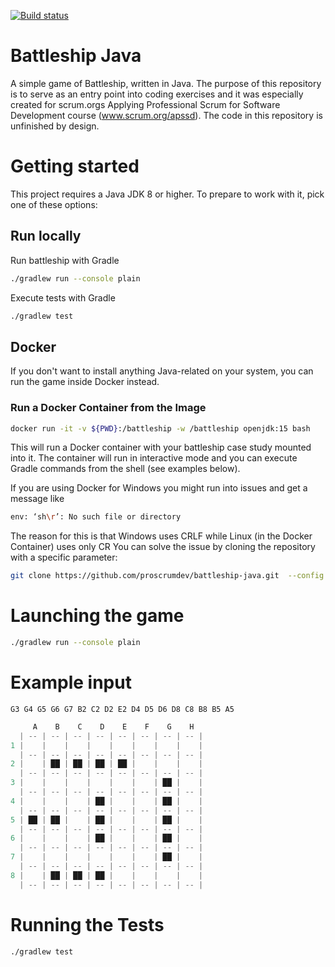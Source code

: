 [![Build status](https://dev.azure.com/APS-SD-Stewards/APS-SD/_apis/build/status/proscrumdev.battleship-java-CI)](https://dev.azure.com/APS-SD-Stewards/APS-SD/_build/latest?definitionId=15)

# Battleship Java

A simple game of Battleship, written in Java. The purpose of this repository is to serve as an entry point into coding exercises and it was especially created for scrum.orgs Applying Professional Scrum for Software Development course (www.scrum.org/apssd). The code in this repository is unfinished by design.

# Getting started

This project requires a Java JDK 8 or higher. To prepare to work with it, pick one of these
options:

## Run locally

Run battleship with Gradle

```bash
./gradlew run --console plain
```

Execute tests with Gradle

```bash
./gradlew test
```

## Docker

If you don't want to install anything Java-related on your system, you can
run the game inside Docker instead.

### Run a Docker Container from the Image

```bash
docker run -it -v ${PWD}:/battleship -w /battleship openjdk:15 bash
```

This will run a Docker container with your battleship case study mounted into it. The container will run in interactive mode and you can execute Gradle commands from the shell (see examples below).

If you are using Docker for Windows you might run into issues and get a message like
```bash
env: ‘sh\r’: No such file or directory
```
The reason for this is that Windows uses CRLF while Linux (in the Docker Container) uses only CR
You can solve the issue by cloning the repository with a specific parameter:
```bash
git clone https://github.com/proscrumdev/battleship-java.git  --config core.autocrlf=input
```

# Launching the game

```bash
./gradlew run --console plain
```

# Example input

```
G3 G4 G5 G6 G7 B2 C2 D2 E2 D4 D5 D6 D8 C8 B8 B5 A5
```

```kotlin
     A    B    C    D    E    F    G    H
  | -- | -- | -- | -- | -- | -- | -- | -- |
1 |    |    |    |    |    |    |    |    |    
  | -- | -- | -- | -- | -- | -- | -- | -- |    
2 |    | ██ | ██ | ██ | ██ |    |    |    |    
  | -- | -- | -- | -- | -- | -- | -- | -- |    
3 |    |    |    |    |    |    | ██ |    |
  | -- | -- | -- | -- | -- | -- | -- | -- |
4 |    |    |    | ██ |    |    | ██ |    |
  | -- | -- | -- | -- | -- | -- | -- | -- |
5 | ██ | ██ |    | ██ |    |    | ██ |    |
  | -- | -- | -- | -- | -- | -- | -- | -- |
6 |    |    |    | ██ |    |    | ██ |    |
  | -- | -- | -- | -- | -- | -- | -- | -- |
7 |    |    |    |    |    |    | ██ |    |
  | -- | -- | -- | -- | -- | -- | -- | -- |
8 |    | ██ | ██ | ██ |    |    |    |    |
  | -- | -- | -- | -- | -- | -- | -- | -- |

```

# Running the Tests

```
./gradlew test
```
